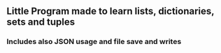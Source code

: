 ## Little Program made to learn lists, dictionaries, sets and tuples
### Includes also JSON usage and file save and writes
